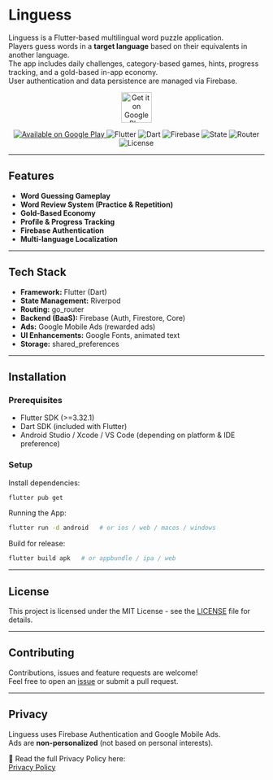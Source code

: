 # Linguess

Linguess is a Flutter-based multilingual word puzzle application.  
Players guess words in a **target language** based on their equivalents in another language.  
The app includes daily challenges, category-based games, hints, progress tracking, and a gold-based in-app economy.  
User authentication and data persistence are managed via Firebase.

<p align="center">
  <a href="https://play.google.com/store/apps/details?id=com.litusware.linguess">
    <img alt="Get it on Google Play" height="60" src="https://play.google.com/intl/en_us/badges/static/images/badges/en_badge_web_generic.png"/>
  </a>
</p>

<p align="center">
  <a href="https://play.google.com/store/apps/details?id=com.litusware.linguess">
    <img alt="Available on Google Play" src="https://img.shields.io/badge/Available%20on-Google%20Play-brightgreen?logo=googleplay" />
  </a>
  <img alt="Flutter" src="https://img.shields.io/badge/Flutter-3.x-blue" />
  <img alt="Dart" src="https://img.shields.io/badge/Dart-^3-lightblue" />
  <img alt="Firebase" src="https://img.shields.io/badge/Firebase-Auth%20%7C%20Firestore%20%7C%20Core-orange" />
  <img alt="State" src="https://img.shields.io/badge/State-Riverpod-6aa84f" />
  <img alt="Router" src="https://img.shields.io/badge/Router-go__router-8e7cc3" />
  <img alt="License" src="https://img.shields.io/badge/License-MIT-green" />

</p>


---

## Features

* **Word Guessing Gameplay**
* **Word Review System (Practice & Repetition)**
* **Gold-Based Economy**
* **Profile & Progress Tracking**
* **Firebase Authentication**
* **Multi-language Localization**

---

## Tech Stack

* **Framework:** Flutter (Dart)
* **State Management:** Riverpod
* **Routing:** go\_router
* **Backend (BaaS):** Firebase (Auth, Firestore, Core)
* **Ads:** Google Mobile Ads (rewarded ads)
* **UI Enhancements:** Google Fonts, animated text
* **Storage:** shared\_preferences

---

## Installation

### Prerequisites

* Flutter SDK (>=3.32.1)
* Dart SDK (included with Flutter)
* Android Studio / Xcode / VS Code (depending on platform & IDE preference)

### Setup

Install dependencies:

```bash
flutter pub get
```

Running the App:

```bash
flutter run -d android   # or ios / web / macos / windows
```

Build for release:

```bash
flutter build apk   # or appbundle / ipa / web
```

---
## License

This project is licensed under the MIT License - see the [LICENSE](LICENSE) file for details.

---

## Contributing

Contributions, issues and feature requests are welcome!  
Feel free to open an [issue](../../issues) or submit a pull request.

---

## Privacy

Linguess uses Firebase Authentication and Google Mobile Ads.  
Ads are **non-personalized** (not based on personal interests).  

📄 Read the full Privacy Policy here:  
[Privacy Policy](https://sites.google.com/view/linguess/en-privacy)

